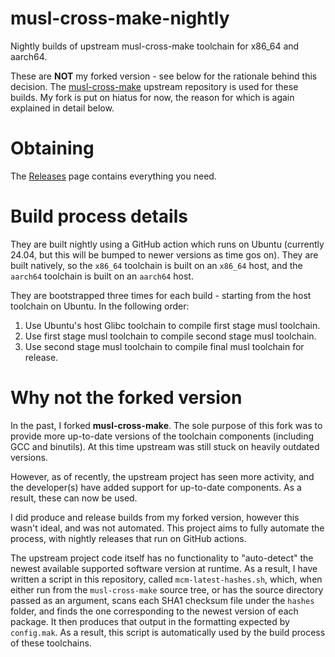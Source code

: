 # musl-cross-make-nightly
Nightly builds of upstream musl-cross-make toolchain for x86_64 and aarch64.

These are **NOT** my forked version - see below for the rationale behind this
decision. The [musl-cross-make](https://github.com/richfelker/musl-cross-make/)
upstream repository is used for these builds. My fork is put on hiatus for now,
the reason for which is again explained in detail below.

# Obtaining
The [Releases](https://github.com/DanielMYT/musl-cross-make-nightly/releases)
page contains everything you need.

# Build process details
They are built nightly using a GitHub action which runs on Ubuntu (currently
24.04, but this will be bumped to newer versions as time gos on). They are
built natively, so the `x86_64` toolchain is built on an `x86_64` host, and the
`aarch64` toolchain is built on an `aarch64` host.

They are bootstrapped three times for each build - starting from the host
toolchain on Ubuntu. In the following order:

1. Use Ubuntu's host Glibc toolchain to compile first stage musl toolchain.
2. Use first stage musl toolchain to compile second stage musl toolchain.
3. Use second stage musl toolchain to compile final musl toolchain for release.

# Why not the forked version
In the past, I forked **musl-cross-make**. The sole purpose of this fork was to
provide more up-to-date versions of the toolchain components (including GCC and
binutils). At this time upstream was still stuck on heavily outdated versions.

However, as of recently, the upstream project has seen more activity, and the
developer(s) have added support for up-to-date components. As a result, these
can now be used.

I did produce and release builds from my forked version, however this wasn't
ideal, and was not automated. This project aims to fully automate the process,
with nightly releases that run on GitHub actions.

The upstream project code itself has no functionality to "auto-detect" the
newest available supported software version at runtime. As a result, I have
written a script in this repository, called `mcm-latest-hashes.sh`, which, when
either run from the `musl-cross-make` source tree, or has the source directory
passed as an argument, scans each SHA1 checksum file under the `hashes` folder,
and finds the one corresponding to the newest version of each package. It then
produces that output in the formatting expected by `config.mak`. As a result,
this script is automatically used by the build process of these toolchains.
